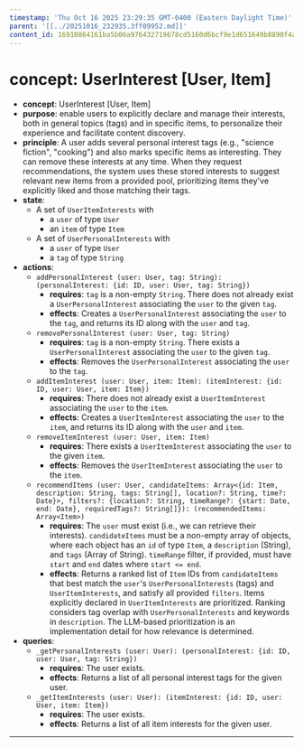 ```yaml
---
timestamp: 'Thu Oct 16 2025 23:29:35 GMT-0400 (Eastern Daylight Time)'
parent: '[[../20251016_232935.3ff09952.md]]'
content_id: 16910864161ba5b06a976432719678cd5160d6bcf9e1d651649b8890f4ab647d
---
```


# concept: UserInterest \[User, Item]

* **concept**: UserInterest \[User, Item]
* **purpose**: enable users to explicitly declare and manage their interests, both in general topics (tags) and in specific items, to personalize their experience and facilitate content discovery.
* **principle**: A user adds several personal interest tags (e.g., "science fiction", "cooking") and also marks specific items as interesting. They can remove these interests at any time. When they request recommendations, the system uses these stored interests to suggest relevant new items from a provided pool, prioritizing items they've explicitly liked and those matching their tags.
* **state**:
  * A set of `UserItemInterests` with
    * a `user` of type `User`
    * an `item` of type `Item`
  * A set of `UserPersonalInterests` with
    * a `user` of type `User`
    * a `tag` of type `String`
* **actions**:
  * `addPersonalInterest (user: User, tag: String): (personalInterest: {id: ID, user: User, tag: String})`
    * **requires**: `tag` is a non-empty `String`. There does not already exist a `UserPersonalInterest` associating the `user` to the given `tag`.
    * **effects**: Creates a `UserPersonalInterest` associating the `user` to the `tag`, and returns its ID along with the `user` and `tag`.
  * `removePersonalInterest (user: User, tag: String)`
    * **requires**: `tag` is a non-empty `String`. There exists a `UserPersonalInterest` associating the `user` to the given `tag`.
    * **effects**: Removes the `UserPersonalInterest` associating the `user` to the `tag`.
  * `addItemInterest (user: User, item: Item): (itemInterest: {id: ID, user: User, item: Item})`
    * **requires**: There does not already exist a `UserItemInterest` associating the `user` to the `item`.
    * **effects**: Creates a `UserItemInterest` associating the `user` to the `item`, and returns its ID along with the `user` and `item`.
  * `removeItemInterest (user: User, item: Item)`
    * **requires**: There exists a `UserItemInterest` associating the `user` to the given `item`.
    * **effects**: Removes the `UserItemInterest` associating the `user` to the `item`.
  * `recommendItems (user: User, candidateItems: Array<{id: Item, description: String, tags: String[], location?: String, time?: Date}>, filters?: {location?: String, timeRange?: {start: Date, end: Date}, requiredTags?: String[]}): (recommendedItems: Array<Item>)`
    * **requires**: The `user` must exist (i.e., we can retrieve their interests). `candidateItems` must be a non-empty array of objects, where each object has an `id` of type `Item`, a `description` (String), and `tags` (Array of String). `timeRange` filter, if provided, must have `start` and `end` dates where `start <= end`.
    * **effects**: Returns a ranked list of `Item` IDs from `candidateItems` that best match the `user`'s `UserPersonalInterests` (tags) and `UserItemInterests`, and satisfy all provided `filters`. Items explicitly declared in `UserItemInterests` are prioritized. Ranking considers tag overlap with `UserPersonalInterests` and keywords in `description`. The LLM-based prioritization is an implementation detail for how relevance is determined.
* **queries**:
  * `_getPersonalInterests (user: User): (personalInterest: {id: ID, user: User, tag: String})`
    * **requires**: The user exists.
    * **effects**: Returns a list of all personal interest tags for the given user.
  * `_getItemInterests (user: User): (itemInterest: {id: ID, user: User, item: Item})`
    * **requires**: The user exists.
    * **effects**: Returns a list of all item interests for the given user.

***
